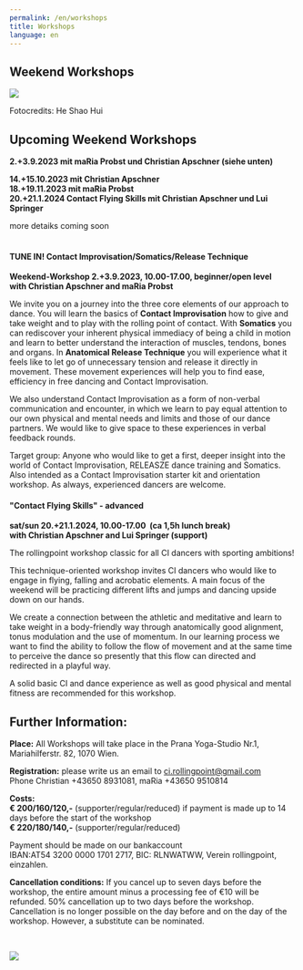 ```yaml
---
permalink: /en/workshops
title: Workshops
language: en
---
```

## Weekend Workshops

![](/assets/uploads/20160609.145929.jpg)

Fotocredits: He Shao Hui

## Upcoming Weekend Workshops

**2.+3.9.2023 mit maRia Probst und Christian Apschner (siehe unten)**

**14.+15.10.2023 mit Christian Apschner**\
**18.+19.11.2023 mit maRia Probst**\
**20.+21.1.2024 Contact Flying Skills mit Christian Apschner und Lui Springer**

more detaiks coming soon\
&nbsp;

#### **TUNE IN! Contact Improvisation/Somatics/Release Technique**

**Weekend-Workshop 2.+3.9.2023, 10.00-17.00, beginner/open level**\
**with Christian Apschner and maRia Probst**

We invite you on a journey into the three core elements of our approach to dance. You will learn the basics of **Contact Improvisation** how to give and take weight and to play with the rolling point of contact. With **Somatics** you can rediscover your inherent physical immediacy of being a child in motion and learn to better understand the interaction of muscles, tendons, bones and organs. In **Anatomical Release Technique** you will experience what it feels like to let go of unnecessary tension and release it directly in movement. These movement experiences will help you to find ease, efficiency in free dancing and Contact Improvisation.

We also understand Contact Improvisation as a form of non-verbal communication and encounter, in which we learn to pay equal attention to our own physical and mental needs and limits and those of our dance partners. We would like to give space to these experiences in verbal feedback rounds.

Target group: Anyone who would like to get a first, deeper insight into the world of Contact Improvisation, RELEASZE dance training and Somatics. Also intended as a Contact Improvisation starter kit and orientation workshop. As always, experienced dancers are welcome.



#### **"Contact Flying Skills"** - advanced

**sat/sun 20.+21.1.2024, 10.00-17.00  (ca 1,5h lunch break)**\
**with Christian Apschner and Lui Springer (support)**

The rollingpoint workshop classic for all CI dancers with sporting ambitions!

This technique-oriented workshop invites CI dancers who would like to engage in flying, falling and acrobatic elements. A main focus of the weekend will be practicing different lifts and jumps and dancing upside down on our hands.

We create a connection between the athletic and meditative and learn to take weight in a body-friendly way through anatomically good alignment, tonus modulation and the use of momentum. In our learning process we want to find the ability to follow the flow of movement and at the same time to perceive the dance so presently that this flow can directed and redirected in a playful way.

A solid basic CI and dance experience as well as good physical and mental fitness are recommended for this workshop.

## Further Information:

**Place:** All Workshops will take place in the Prana Yoga-Studio Nr.1, Mariahilferstr. 82, 1070 Wien.

**Registration:** please write us an email to [ci.rollingpoint@gmail.com](mailto:ci.rollingpoint@gmail.com)\
Phone Christian +43650 8931081, maRia +43650 9510814

**Costs:**\
**€ 200/160/120,-** (supporter/regular/reduced) if payment is made up to 14 days before the start of the workshop\
**€ 220/180/140,-** (supporter/regular/reduced)

Payment should be made on our bankaccount\
IBAN:AT54 3200 0000 1701 2717, BIC: RLNWATWW, Verein rollingpoint, einzahlen. 

**Cancellation conditions:** If you cancel up to seven days before the workshop, the entire amount minus a processing fee of €10 will be refunded. 50% cancellation up to two days before the workshop. Cancellation is no longer possible on the day before and on the day of the workshop. However, a substitute can be nominated.

&nbsp;

![](/assets/uploads/lsz_5750.jpg)